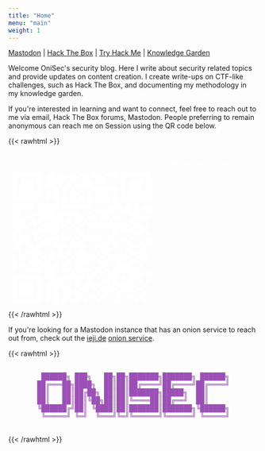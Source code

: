 ```yaml
---
title: "Home"
menu: "main"
weight: 1
---
```


[Mastodon](https://defcon.social/@onisec) |
[Hack The Box](https://app.hackthebox.com/profile/1543354) |
[Try Hack Me](https://tryhackme.com/p/wakefield) | 
[Knowledge Garden](https://learn.onisec.org)

Welcome OniSec's security blog. Here I write about security related topics and provide updates on content creation. I create write-ups on CTF-like challenges, such as Hack The Box, and documenting my methodology in my knowledge garden. 

If you're interested in learning and want to connect, feel free to reach out to me via email, Hack The Box forums, Mastodon. People preferring to remain anonymous can reach me on Session using the QR code below.  

{{< rawhtml >}}
<pre>
<span style="color: #FFFFFF;">
05bc7dc3136c3671817595689a585525dc639139bde600d7c06ea57fd02d5f0426
 ▄▄▄▄▄▄▄  ▄      ▄  ▄  ▄▄▄ ▄▄▄▄▄▄▄
 █ ▄▄▄ █ ▀█▄█▀ ▀▀ ▀▄ ██    █ ▄▄▄ █
 █ ███ █ ▀▀▄▀▄▀▄▀▀▀▀▄▄▄▄▄▄ █ ███ █
 █▄▄▄▄▄█ █ █ ▄ █▀▄ █ ▄▀█ ▄ █▄▄▄▄▄█
 ▄▄▄▄▄ ▄▄▄▄▄ █▄██▄▄█ ▀▀▀ █▄ ▄ ▄ ▄ 
 ██ ▀▀▄▄███ ▄▄▄▄▄  ▄▀▀██▀ ▀▀▀▄█▀▀▀
 █▄▄▀█▄▄▀▀█▀█ ▄ █▀▄▀▀ ▀▀▄▀▀  ▄▀▀▀▀
 ▀█▀▄ ▀▄████ ▀ ▀▄▀ ▀▀█▀▀▀█▀██▄▀█▄▀
 █ ▄▄ █▄  █▄ █▄ ▄▀▄█▄▄▀ ▄▀   ▄▀▀ ▀
 ▀█▀▀▄ ▄▀▀ ▄▄▄ █▄█▄ ▀▄██▀█▀▀▀▄▄▀▄▀
 ▀█ ▄▄█▄  ▄ █ ▄ ▄█▄ ▀▄▀█▀ ▀ ▀▄▄▀█ 
 █ ▀ ▄█▄▀▄▀  ▀▄▀▄▄▄█▀▄█▄▀▀█▀▀▄▄▀▀▀
 █ ▀▄▄█▄▀█▄▀ █▄ ██▄▄ ▄▀▄ ▄███▄▄▀  
 ▄▄▄▄▄▄▄ ██▀▄▄▄█▄▄ ▄▀▄▀ ██ ▄ █▄█▀▀
 █ ▄▄▄ █ ▄█▄█   █ ▄█▄▄▀▀ █▄▄▄█▄▀ ▀
 █ ███ █ █ █ ▀█▄▄█▄ ▀▄▀█▀▀▄▄▀▀▄▀▄ 
 █▄▄▄▄▄█ █ █ █▀▄█▀▄▀▀▄▀ ▀▄█ ▀▀▄▀▄ 
</pre>
</div>
{{< /rawhtml >}}

If you're looking for a Mastodon instance that has an onion service to reach out from, check out the [ieji.de](https://ieji.de) [onion service](https://iejideks5zu2v3zuthaxu5zz6m5o2j7vmbd24wh6dnuiyl7c6rfkcryd.onion/).

{{< rawhtml >}}
<div style="text-align: center;">
<pre>
<span style="color: #9C50B6;">
 ██████╗ ███╗   ██╗██╗███████╗███████╗ ██████╗
██╔═══██╗████╗  ██║██║██╔════╝██╔════╝██╔════╝
██║   ██║██╔██╗ ██║██║███████╗█████╗  ██║     
██║   ██║██║╚██╗██║██║╚════██║██╔══╝  ██║     
╚██████╔╝██║ ╚████║██║███████║███████╗╚██████╗
 ╚═════╝ ╚═╝  ╚═══╝╚═╝╚══════╝╚══════╝ ╚═════╝
</span>
</pre>
</div>
{{< /rawhtml >}}